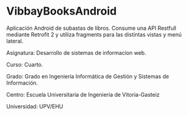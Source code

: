 # VibbayBooksAndroid

Aplicación Android de subastas de libros. Consume una API Restfull mediante Retrofit 2 y utiliza fragments para las distintas vistas y menú lateral. 

Asignatura: Desarrollo de sistemas de informacion web.

Curso: Cuarto.

Grado: Grado en Ingeniería Informática de Gestión y Sistemas de Información.

Centro: Escuela Universitaria de Ingeniería de Vitoria-Gasteiz

Universidad: UPV/EHU
